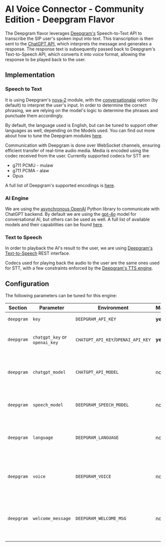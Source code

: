 # AI Voice Connector - Community Edition - Deepgram Flavor

The Deepgram flavor leverages [Deepgram's](https://deepgram.com/)
Speech-to-Text API to transcribe the SIP user's spoken input into text. This
transcription is then sent to the [ChatGPT
API](https://openai.com/index/chatgpt/), which interprets the message and
generates a response. The response text is subsequently passed back to
Deepgram's Text-to-Speech API, which converts it into voice format, allowing
the response to be played back to the user.

## Implementation

### Speech to Text

It is using Deepgram's
[nova-2](https://developers.deepgram.com/docs/models-languages-overview#nova-2)
module, with the
[conversationalai](https://developers.deepgram.com/docs/model#nova-2) option
(by default) to interpret the user's input. In order to determine the correct
phrasing, we are relying on the model's logic to determine the phrases and
punctuate them accordingly.

By default, the language used is English, but can be tuned to support other
languages as well, depending on the Models used. You can find out more about
how to tune the Deepgram modules
[here](https://developers.deepgram.com/docs/models-languages-overview).

Communication with Deepgram is done over WebSocket channels, ensuring
efficient transfer of real-time audio media. Media is encoded using the codec
received from the user. Currently supported codecs for STT are:

* g711 PCMU - mulaw
* g711 PCMA - alaw
* Opus

A full list of Deepgram's supported encodings is
[here](https://developers.deepgram.com/docs/encoding).

### AI Engine

We are using the [asynchronous
OpenAI](https://platform.openai.com/docs/libraries/python-library) Python
library to communicate with ChatGPT backend. By default we are using the
[gpt-4o](https://platform.openai.com/docs/models/gpt-4o) model for
conversational AI, but others can be used as well. A full list of available
models and their capabilities can be found
[here](https://platform.openai.com/docs/models).

### Text to Speech

In order to playback the AI's result to the user, we are using
[Deepgram's Text-to-Speech](https://developers.deepgram.com/docs/tts-rest)
REST interface.

Codecs used for playing back the audio to the user are the same ones used for
STT, with a few constraints enforced by the [Deepgram's TTS
engine](https://developers.deepgram.com/docs/tts-media-output-settings#audio-format-combinations).

## Configuration

The following parameters can be tuned for this engine:

| Section  | Parameter    | Environment | Mandatory | Description | Default |
|----------|--------------|-------------|-----------|-------------|---------|
| `deepgram` | `key` | `DEEPGRAM_API_KEY`   | **yes** | [Deepgram API](https://deepgram.com/) key | not provided |
| `deepgram` | `chatgpt_key` or `openai_key` | `CHATGPT_API_KEY`/`OPENAI_API_KEY`   | **yes** | [OpenAI API](https://platform.openai.com/) key used for ChatGPT | not provided |
| `deepgram` | `chatgpt_model` | `CHATGPT_API_MODEL` | no | [OpenAI Model](https://platform.openai.com/docs/models/gpt-4o) used for ChatGPT text interaction | `gpt-4o` |
| `deepgram` | `speech_model` | `DEEPGRAM_SPEECH_MODEL` | no | [Deepgram's speech detection model](https://developers.deepgram.com/docs/models-languages-overview) | `nova-2-conversationalai` |
| `deepgram` | `language` | `DEEPGRAM_LANGUAGE`   | no | [Deepgram's supported language](https://developers.deepgram.com/docs/models-languages-overview) used for speech transcoding | `en-US` |
| `deepgram` | `voice` | `DEEPGRAM_VOICE`   | no | [Deepgram's voice](https://developers.deepgram.com/docs/tts-models) used for speaking back the response | `aura-asteria-en` |
| `deepgram` | `welcome_message` | `DEEPGRAM_WELCOME_MSG`   | no | A welcome message to be played back to the user when the call starts | `` |
